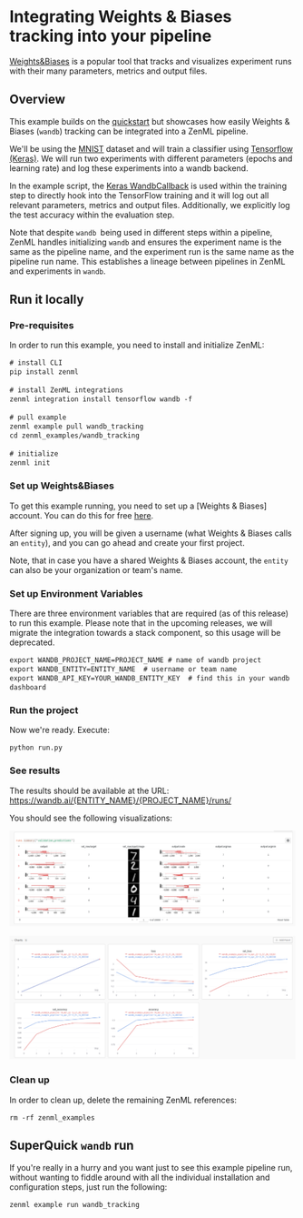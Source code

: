 # Integrating Weights & Biases tracking into your pipeline

[Weights&Biases](https://wandb.ai/site/experiment-tracking) is a popular
tool that tracks and visualizes experiment runs with their many parameters,
metrics and output files.

## Overview

This example builds on the [quickstart](../quickstart) but showcases how easily
Weights & Biases (`wandb`) tracking can be integrated into a ZenML pipeline.

We'll be using the
[MNIST](http://yann.lecun.com/exdb/mnist/) dataset and
will train a classifier using [Tensorflow (Keras)](https://www.tensorflow.org/).
We will run two experiments with different parameters (epochs and learning rate)
and log these experiments into a wandb backend. 

In the example script, the [Keras WandbCallback](https://docs.wandb.ai/ref/python/integrations/keras/wandbcallback) is
used within the training step to directly hook into the TensorFlow training and
it will log out all relevant parameters, metrics and output files. Additionally,
we explicitly log the test accuracy within the evaluation step.

Note that despite `wandb `being used in different steps within a pipeline, ZenML handles initializing `wandb` 
and ensures the experiment name is the same as the pipeline name, and the experiment run is the same name 
as the pipeline run name. This establishes a lineage between pipelines in ZenML and experiments in `wandb`.

## Run it locally

### Pre-requisites
In order to run this example, you need to install and initialize ZenML:

```shell
# install CLI
pip install zenml

# install ZenML integrations
zenml integration install tensorflow wandb -f

# pull example
zenml example pull wandb_tracking
cd zenml_examples/wandb_tracking

# initialize
zenml init
```

### Set up Weights&Biases
To get this example running, you need to set up a [Weights & Biases] account. You can do this for free [here](https://wandb.ai/login?signup=true).

After signing up, you will be given a username (what Weights & Biases calls an `entity`), and you can go ahead and create your first project.

Note, that in case you have a shared Weights & Biases account, the `entity` can also be your organization or team's name.


### Set up Environment Variables
There are three environment variables that are required (as of this release) to run this example.
Please note that in the upcoming releases, we will migrate the integration towards a stack component, so 
this usage will be deprecated. 

```shell
export WANDB_PROJECT_NAME=PROJECT_NAME # name of wandb project
export WANDB_ENTITY=ENTITY_NAME  # username or team name
export WANDB_API_KEY=YOUR_WANDB_ENTITY_KEY  # find this in your wandb dashboard
```

### Run the project
Now we're ready. Execute:

```shell
python run.py
```

### See results
The results should be available at the URL: https://wandb.ai/{ENTITY_NAME}/{PROJECT_NAME}/runs/

You should see the following visualizations:

![Table Results](assets/wandb_table_results.png)

![Chart Results](assets/wandb_charts_results.png)


### Clean up
In order to clean up, delete the remaining ZenML references:

```shell
rm -rf zenml_examples
```

## SuperQuick `wandb` run

If you're really in a hurry and you want just to see this example pipeline run,
without wanting to fiddle around with all the individual installation and
configuration steps, just run the following:

```shell
zenml example run wandb_tracking
```
